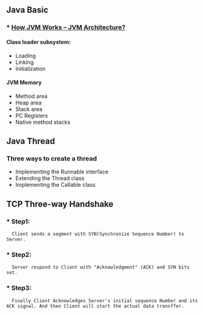 ## Java Basic

### * [How JVM Works – JVM Architecture?](http://www.geeksforgeeks.org/jvm-works-jvm-architecture/)

#### Class loader subsystem:
* Loading
* Linking
* Initialization


#### JVM Memory
* Method area
* Heap area
* Stack area
* PC Registers
* Native method stacks


## Java Thread

### Three ways to create a thread
* Implementing the Runnable interface
* Extending the Thread class
* Implementing the Callable class


## TCP Three-way Handshake

### * Step1:
      Client sends a segment with SYN(Synchronize Sequence Number) to Server.
### * Step2:
      Server respond to Client with "Acknowledgment" (ACK) and SYN bits set.
### * Step3:
      Finally Client Acknowledges Server's initial sequence Number and its ACK signal. And then Client will start the actual data transffer.
		        
